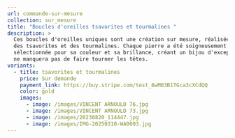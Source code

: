 ```yaml
---
url: commande-sur-mesure
collection: sur_mesure
title: "Boucles d'oreilles tsavorites et tourmalines "
description: >
  Ces boucles d'oreilles uniques sont une création sur mesure, réalisées avec
  des tsavorites et des tourmalines. Chaque pierre a été soigneusement
  sélectionnée pour sa couleur et sa brillance, créant un bijou d'exception qui
  ne manquera pas de faire tourner les têtes.
variants:
  - title: tsavorites et tourmalines
    price: Sur demande
    payment_link: https://buy.stripe.com/test_8wM03B1TGca3cXCdQQ
    color: gold
    images:
      - image: /images/VINCENT ARNOULD 76.jpg
      - image: /images/VINCENT ARNOULD 73.jpg
      - image: /images/20230820_114447.jpg
      - image: /images/IMG-20250310-WA0003.jpg
---
```

